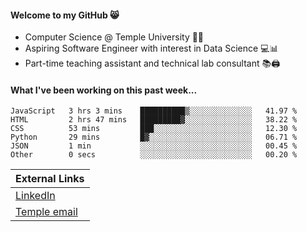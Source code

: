 #### Welcome to my GitHub 😸
  * Computer Science @ Temple University 🍒🦉
  * Aspiring Software Engineer with interest in Data Science 💻📊
  * Part-time teaching assistant and technical lab consultant 📚🖨️

#### What I've been working on this past week...
<!--START_SECTION:waka-->

```text
JavaScript   3 hrs 3 mins    ██████████▒░░░░░░░░░░░░░░   41.97 %
HTML         2 hrs 47 mins   █████████▓░░░░░░░░░░░░░░░   38.22 %
CSS          53 mins         ███░░░░░░░░░░░░░░░░░░░░░░   12.30 %
Python       29 mins         █▓░░░░░░░░░░░░░░░░░░░░░░░   06.71 %
JSON         1 min           ░░░░░░░░░░░░░░░░░░░░░░░░░   00.45 %
Other        0 secs          ░░░░░░░░░░░░░░░░░░░░░░░░░   00.20 %
```

<!--END_SECTION:waka-->

| External Links | 
| -------------- | 
| [LinkedIn](https://linkedin.com/in/shullender) |
| [Temple email](mailto:stephull@temple.edu) |

